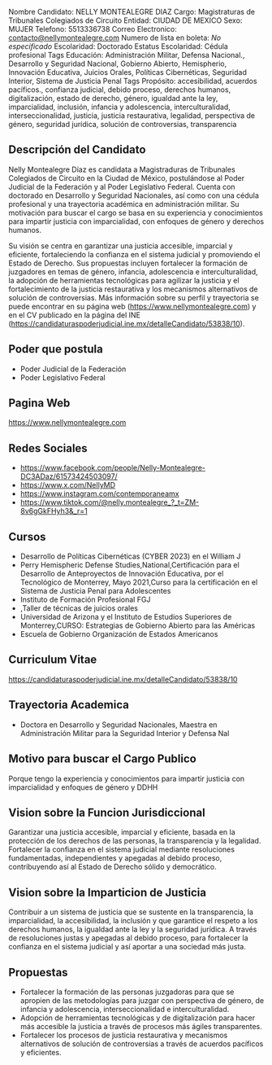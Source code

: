 Nombre Candidato: NELLY MONTEALEGRE DIAZ
Cargo: Magistraturas de Tribunales Colegiados de Circuito
Entidad: CIUDAD DE MEXICO
Sexo: MUJER
Telefono: 5513336738
Correo Electronico: contacto@nellymontealegre.com
Numero de lista en boleta: *No especificado*
Escolaridad: Doctorado
Estatus Escolaridad: Cédula profesional
Tags Educación: Administración Militar, Defensa Nacional., Desarrollo y Seguridad Nacional, Gobierno Abierto, Hemispherio, Innovación Educativa, Juicios Orales, Políticas Cibernéticas, Seguridad Interior, Sistema de Justicia Penal
Tags Propósito: accesibilidad, acuerdos pacíficos., confianza judicial, debido proceso, derechos humanos, digitalización, estado de derecho, género, igualdad ante la ley, imparcialidad, inclusión, infancia y adolescencia, interculturalidad, interseccionalidad, justicia, justicia restaurativa, legalidad, perspectiva de género, seguridad jurídica, solución de controversias, transparencia


## Descripción del Candidato 

Nelly Montealegre Díaz es candidata a Magistraduras de Tribunales Colegiados de Circuito en la Ciudad de México, postulándose al Poder Judicial de la Federación y al Poder Legislativo Federal. Cuenta con doctorado en Desarrollo y Seguridad Nacionales, así como con una cédula profesional y una trayectoria académica en administración militar. Su motivación para buscar el cargo se basa en su experiencia y conocimientos para impartir justicia con imparcialidad, con enfoques de género y derechos humanos.

Su visión se centra en garantizar una justicia accesible, imparcial y eficiente, fortaleciendo la confianza en el sistema judicial y promoviendo el Estado de Derecho. Sus propuestas incluyen fortalecer la formación de juzgadores en temas de género, infancia, adolescencia e interculturalidad, la adopción de herramientas tecnológicas para agilizar la justicia y el fortalecimiento de la justicia restaurativa y los mecanismos alternativos de solución de controversias.  Más información sobre su perfil y trayectoria se puede encontrar en su página web (https://www.nellymontealegre.com) y en el CV publicado en la página del INE (https://candidaturaspoderjudicial.ine.mx/detalleCandidato/53838/10).


## Poder que postula

- Poder Judicial de la Federación
- Poder Legislativo Federal


## Pagina Web

https://www.nellymontealegre.com


## Redes Sociales

- https://www.facebook.com/people/Nelly-Montealegre-DC3ADaz/61573424503097/
- https://www.x.com/NellyMD
- https://www.instagram.com/contemporaneamx
- https://www.tiktok.com/@nelly.montealegre_?_t=ZM-8v6gGkFHyh3&_r=1


## Cursos

- Desarrollo de Políticas Cibernéticas (CYBER 2023) en el William J
- Perry      Hemispheric Defense Studies,National,Certificación para el Desarrollo de Anteproyectos de Innovación Educativa, por el Tecnológico de Monterrey, Mayo 2021,Curso para la certificación en el Sistema de Justicia Penal para Adolescentes
- Instituto de Formación Profesional FGJ
- ,Taller de técnicas de juicios orales
- Universidad de Arizona y el Instituto de Estudios Superiores de Monterrey,CURSO: Estrategias de Gobierno Abierto para las Américas
- Escuela de Gobierno Organización de Estados Americanos


## Curriculum Vitae

https://candidaturaspoderjudicial.ine.mx/detalleCandidato/53838/10


## Trayectoria Academica

- Doctora en Desarrollo y Seguridad Nacionales, Maestra en Administración Militar para la Seguridad Interior y Defensa Nal


## Motivo para buscar el Cargo Publico

Porque tengo la experiencia y conocimientos para impartir justicia con imparcialidad y enfoques de género y DDHH


## Vision sobre la Funcion Jurisdiccional

Garantizar una justicia accesible, imparcial y eficiente, basada en la protección de los derechos de las personas, la transparencia y la legalidad. Fortalecer la confianza en el sistema judicial mediante resoluciones fundamentadas, independientes y apegadas al debido proceso, contribuyendo así al Estado de Derecho sólido y democrático.


## Vision sobre la Imparticion de Justicia

Contribuir a un sistema de justicia que se sustente en la transparencia, la imparcialidad, la accesibilidad, la inclusión y que garantice el respeto a los derechos humanos, la igualdad ante la ley y la seguridad jurídica. A través de resoluciones justas y apegadas al debido proceso, para fortalecer la confianza en el sistema judicial y así aportar a una sociedad más justa.


## Propuestas

- Fortalecer la formación de las personas juzgadoras para que se apropien de las metodologías para juzgar con perspectiva de género, de infancia y adolescencia, interseccionalidad e interculturalidad.
- Adopción de herramientas tecnológicas y de digitalización para hacer más accesible la justicia a través de procesos más ágiles transparentes.
- Fortalecer los procesos de justicia restaurativa y mecanismos alternativos de solución de controversias a través de acuerdos pacíficos y eficientes.

